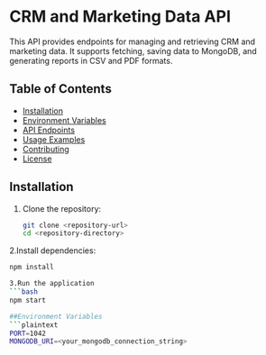 # CRM and Marketing Data API

This API provides endpoints for managing and retrieving CRM and marketing data. It supports fetching, saving data to MongoDB, and generating reports in CSV and PDF formats.

## Table of Contents
- [Installation](#installation)
- [Environment Variables](#environment-variables)
- [API Endpoints](#api-endpoints)
- [Usage Examples](#usage-examples)
- [Contributing](#contributing)
- [License](#license)

## Installation

1. Clone the repository:
   ```bash
   git clone <repository-url>
   cd <repository-directory>
   
2.Install dependencies:
```bash
npm install

3.Run the application
```bash
npm start

##Environment Variables
```plaintext
PORT=1042
MONGODB_URI=<your_mongodb_connection_string>

